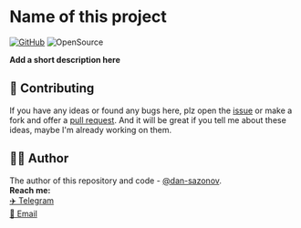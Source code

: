 # Name of this project
[![GitHub](https://img.shields.io/github/license/dan-sazonov/simple-template)](
https://github.com/dan-sazonov/simple-template/blob/main/LICENSE)
![OpenSource](https://img.shields.io/badge/Open%20Source-%E2%99%A5-red)<br>

**Add a short description here**

## 🤝 Contributing
If you have any ideas or found any bugs here, plz open the [issue](https://github.com/dan-sazonov/simple-template/issues)
 or make a fork and offer a [pull request](https://github.com/dan-sazonov/simple-template/pulls). And it will be
 great if you tell me about these ideas, maybe I'm already working on them.
 
## 👨‍💻 Author
The author of this repository and code - [@dan-sazonov](https://github.com/dan-sazonov). <br>
**Reach me:**<br>
[✈️ Telegram](https://t.me/dan_sazonov) <br>
[📧 Email](mailto:dan_sazonov@vk.com) <br>
